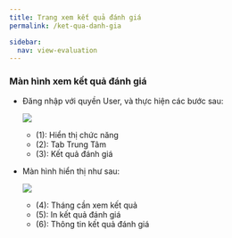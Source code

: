 ```yaml
---
title: Trang xem kết quả đánh giá
permalink: /ket-qua-danh-gia

sidebar:
  nav: view-evaluation
---
```


### **Màn hình xem kết quả đánh giá**
* Đăng nhập với quyền User, và thực hiện các bước sau:

     ![](assets/viewevaluation/mnViewEvaluation.png)

     * (1): Hiển thị chức năng
     * (2): Tab Trung Tâm
     * (3): Kết quả đánh giá

* Màn hình hiển thị như sau:

     ![](assets/viewevaluation/viewEvaluation.png)

     * (4): Tháng cần xem kết quả
     * (5): In kết quả đánh giá
     * (6): Thông tin kết quả đánh giá
